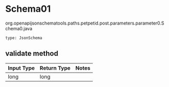 # Schema01
org.openapijsonschematools.paths.petpetid.post.parameters.parameter0.Schema0.java
```
type: JsonSchema
```

## validate method
| Input Type | Return Type | Notes |
| ---------- | ----------- | ----- |
| long | long | |
